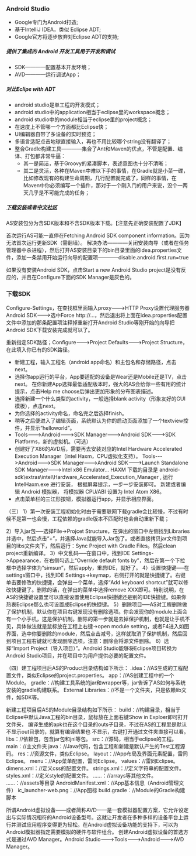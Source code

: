 ### Android Studio
- Google专门为Android打造;
- 基于IntelliJ IDEA，类似 Eclipse ADT;
- Google官方将逐步放弃对Eclipse ADT的支持;

##### 提供了集成的 Android 开发工具用于开发和调试
- SDK————配置基本开发环境；
- AVD————运行调试App；

##### 对比Eclipe with ADT
- android studio是单工程的开发模式；
- android studio中的application相当于eclipse里的workspace概念；
- android studio中的module相当于eclipse里的project概念；
- 在速度上不管哪一个方面都比Eclipse快；
- UI编辑器自带了多设备的实时预览；
- 多语言适配点击地球直接输入，再也不用比较哪个string没有翻译了；
- 整合Gradle构建工具————集合了Ant和Maven的优点，不管是配置、编译、打包都非常牛逼：
    + 其一是简洁，基于Groovy的紧凑脚本，表述意图也十分不清晰；
    + 其二是灵活，各种在Maven中难以下手的事情，在Gradle就是小菜一碟，比如修改现有的构建生命周期，几行配置就完成了，同样的事情，在Maven中你必须编写一个插件，那对于一个刚入门的用户来说，没个一两天几乎是不可能完成的任务；

##### [下载安装](www.android.com)或者[中文社区](http://www.android-studio.org/)
AS安装包分为含SDK版本和不含SDK版本下载。【注意先正确安装配置了JDK】

首次运行AS可能一直停在Fetching Android SDK component information。因为无法首次运行更新SDK（需翻墙）。
解决办法————关闭安装向导（或者在任务管理器中杀进程），然后打开AS安装目录下的bin目录里面的idea.properties文件，添加一条禁用开始运行向导的配置项————disable.android.first.run=true

如果没有安装Android SDK，点击Start a new Android Studio project是没有反应的，并且在Configure下面的SDK Manager是灰色的。

### 下载SDK
Configure-Settings，在查找框里面输入proxy--->HTTP Proxy设置代理服务器
Android SDK--->选中Force http://...，然后退出将上面在idea.properties配置文件中添加的那条配置项注释掉重新打开Android Studio等刚开始的向导把Android SDK下载安装完成就可以了。

重新指定SDK路径；Configure--->Project Defaults--->Project Structure，在此填入你已有的SDK路径。


- 新建工程，输入工程名（android app命名）和主包名和存储路径，点击next。
- 选择你app运行的平台，App要适配的设备是Wear还是Mobile还是TV，点击next。
在你新建App选择最低适配版本时，强大的AS会给你一些有用的统计提示，点击Help me choose后弹出更加形象的分布图表描述。
- 选择新建一个什么类型的activity，一般选择blank activity（形象友好的GUI模板），点击next。
- 为你选择的activity命名，命名完之后选择finish。
- 稍等之后便进入了编辑页面，系统默认为你的启动页面添加了一个textview控件，并显示“helloworld”。
- Tools--->Android--->SDK Manager--->Android SDK--->SDK Platforms，新的虚拟机。（可选）
- 创建好了X86的AVD后，需要再去安装对应的Intel Hardware Accelerated Execution Manager（intel Haxm，CPU虚拟化支持）。
Tools--->Android--->SDK Manager--->Android SDK--->Launch Standalone SDK Manager--->Intel x86 Emulator...
HAXM 下载的目录是 android-sdk\extras\intel\Hardware_Accelerated_Execution_Manager , 运行 IntelHaxm.exe 进行安装， 根据屏幕提示，一步一步安装即可。
新建或者编辑 Android 模拟器， 将模拟器 CPU/ABI 设置为 Intel Atom X86。
- 点击菜单栏的三江形按钮，模拟器运行app，并显示相应界面。


（三）
1）第一次安装工程初始化时由于需要联网下载gradle会比较慢，不过有时候不是第一也会慢，工程依赖的gradle版本不匹配时也会自动重新下载；

2）导入jar包—–选择File->Projcet Structure，在弹出的窗口中左侧找到Libraries并选中，然后点击“+”，并选择Java就能导入Jar包了。或者直接拷贝jar文件到项目的libs文件夹下，然后运行：Sync Project with Gradle Files。然后clean project重新编译。
3）中文乱码—–在窗口中，找到IDE Settings->Appearance，在右侧勾选上“Override default fonts by”，然后在第一个下拉框中选择字体为“simsun”，然后apply，重启IDE，就好了。
4）设置快捷键—–在settings窗口中，找到IDE Settings->keymap，右侧打开的就是快捷键了。右键单击要修改的快捷键，会弹出一个菜单，选择“Add keyboard shortcut”就可以修改快捷键了。删除的话，在弹出的菜单中选择remove XXX即可。特别说明，在AS的快捷键设置里可以直接设置使用Eclipse快捷键还是别的IDE快捷键。如果你热衷Eclipse那么也可设置成Eclipse的快捷键。
5）删除项目—–AS对工程删除做了保护机制，默认你在项目右键发现没有删除选项。你会发现你的module上面会有一个小手机，这是保护机制。删除的第一步就是去掉保护机制，也就是让手机不见，具体做法就是鼠标放在工程上右键->open module setting，或者F4进入如图界面，选中你要删除的module，然后点击减号，这样就取消了保护机制，然后回到项目工程右键就可发现删除选项。注意：删除会将源文件删除。
6）选择“Import Project（导入项目）”。Android Studio能够将Eclipse项目转换为Android Studio项目，并在项目中为用户提供必要的配置文件。

（四）建工程项目后AS的Product目录结构如下所示：
    .idea：//AS生成的工程配置文件，类似Eclipse的project.properties。
    app：//AS创建工程中的一个Module。
    gradle：//构建工具系统的jar和wrapper等，jar告诉了AS如何与系统安装的gradle构建联系。
    External Libraries：//不是一个文件夹，只是依赖lib文件，如SDK等。

新建工程项目后AS的Module目录结构如下所示：
    build：//构建目录，相当于Eclipse中默认Java工程的bin目录，鼠标放在上面右键Show in Exploer即可打开文件夹，
        编译生成的apk也在这个目录的outs子目录，不过在AS的工程里是默认不显示out目录的，就算有编译结果也
        不显示，右键打开通过文件夹直接可以看。
    libs：//依赖包，包含jar包和jni等包。
    src：//源码，相当于eclipse的工程。
    main：//主文件夹 
        java：//Java代码，包含工程和新建是默认产生的Test工程源码。 
        res：//资源文件，类似Eclipse。
            layout：//App布局及界面元素配置，雷同Eclipse。
            menu：//App菜单配置，雷同Eclipse。 
            values：//雷同Eclipse。
                dimens.xml：//定义css的配置文件。 
                strings.xml：//定义字符串的配置文件。 
                styles.xml：//定义style的配置文件。
                ......：//arrays等其他文件。
            ......：//assets等目录
        AndroidManifest.xml：//App基本信息（Android管理文件） 
        ic_launcher-web.png：//App图标 
    build.gradle：//Module的Gradle构建脚本

所谓Android虚拟设备——或者简称AVD——是一套模拟器配置方案，它允许设定出与实际情况相符的Android设备型号。这就让开发者在多种多样的设备平台上运行并测试应用程序变得更为轻松。在Android虚拟设备功能的支持下，可以为Android模拟器指定需要模拟的硬件与软件组合。
创建Android虚拟设备的首选方式是通过AVD Manager。Android Studio--->Tools--->Android--->AVD Manager。